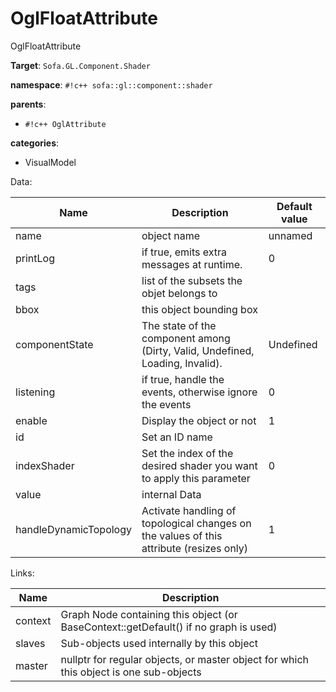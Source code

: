 # OglFloatAttribute

OglFloatAttribute


__Target__: `Sofa.GL.Component.Shader`

__namespace__: `#!c++ sofa::gl::component::shader`

__parents__: 

- `#!c++ OglAttribute`

__categories__: 

- VisualModel

Data: 

<table>
<thead>
    <tr>
        <th>Name</th>
        <th>Description</th>
        <th>Default value</th>
    </tr>
</thead>
<tbody>
	<tr>
		<td>name</td>
		<td>
object name
</td>
		<td>unnamed</td>
	</tr>
	<tr>
		<td>printLog</td>
		<td>
if true, emits extra messages at runtime.
</td>
		<td>0</td>
	</tr>
	<tr>
		<td>tags</td>
		<td>
list of the subsets the objet belongs to
</td>
		<td></td>
	</tr>
	<tr>
		<td>bbox</td>
		<td>
this object bounding box
</td>
		<td></td>
	</tr>
	<tr>
		<td>componentState</td>
		<td>
The state of the component among (Dirty, Valid, Undefined, Loading, Invalid).
</td>
		<td>Undefined</td>
	</tr>
	<tr>
		<td>listening</td>
		<td>
if true, handle the events, otherwise ignore the events
</td>
		<td>0</td>
	</tr>
	<tr>
		<td>enable</td>
		<td>
Display the object or not
</td>
		<td>1</td>
	</tr>
	<tr>
		<td>id</td>
		<td>
Set an ID name
</td>
		<td></td>
	</tr>
	<tr>
		<td>indexShader</td>
		<td>
Set the index of the desired shader you want to apply this parameter
</td>
		<td>0</td>
	</tr>
	<tr>
		<td>value</td>
		<td>
internal Data
</td>
		<td></td>
	</tr>
	<tr>
		<td>handleDynamicTopology</td>
		<td>
Activate handling of topological changes on the values of this attribute (resizes only)
</td>
		<td>1</td>
	</tr>

</tbody>
</table>

Links: 

| Name | Description |
| ---- | ----------- |
|context|Graph Node containing this object (or BaseContext::getDefault() if no graph is used)|
|slaves|Sub-objects used internally by this object|
|master|nullptr for regular objects, or master object for which this object is one sub-objects|



